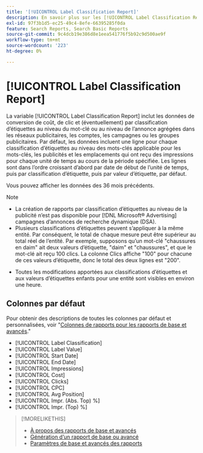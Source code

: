 ```yaml
---
title: '[!UICONTROL Label Classification Report]'
description: En savoir plus sur les [!UICONTROL Label Classification Report].
exl-id: 97f3b1d5-ec25-49c4-8efe-66395285f0da
feature: Search Reports, Search Basic Reports
source-git-commit: 9c4dcb19e386d8e1eea541776f5b92c9d500ae9f
workflow-type: tm+mt
source-wordcount: '223'
ht-degree: 0%

---
```


# [!UICONTROL Label Classification Report]

La variable [!UICONTROL Label Classification Report] inclut les données de conversion de coût, de clic et (éventuellement) par classification d’étiquettes au niveau du mot-clé ou au niveau de l’annonce agrégées dans les réseaux publicitaires, les comptes, les campagnes ou les groupes publicitaires. Par défaut, les données incluent une ligne pour chaque classification d’étiquettes au niveau des mots-clés applicable pour les mots-clés, les publicités et les emplacements qui ont reçu des impressions pour chaque unité de temps au cours de la période spécifiée. Les lignes sont dans l’ordre croissant d’abord par date de début de l’unité de temps, puis par classification d’étiquette, puis par valeur d’étiquette, par défaut.

Vous pouvez afficher les données des 36 mois précédents.

>[!NOTE]
>
>* La création de rapports par classification d’étiquettes au niveau de la publicité n’est pas disponible pour [!DNL Microsoft® Advertising] campagnes d’annonces de recherche dynamique (DSA).
>* Plusieurs classifications d’étiquettes peuvent s’appliquer à la même entité. Par conséquent, le total de chaque mesure peut être supérieur au total réel de l’entité. Par exemple, supposons qu’un mot-clé &quot;chaussures en daim&quot; ait deux valeurs d’étiquette, &quot;daim&quot; et &quot;chaussures&quot;, et que le mot-clé ait reçu 100 clics. La colonne Clics affiche &quot;100&quot; pour chacune de ces valeurs d’étiquette, donc le total des deux lignes est &quot;200&quot;.
* Toutes les modifications apportées aux classifications d’étiquettes et aux valeurs d’étiquettes enfants pour une entité sont visibles en environ une heure.

## Colonnes par défaut

Pour obtenir des descriptions de toutes les colonnes par défaut et personnalisées, voir &quot;[Colonnes de rapports pour les rapports de base et avancés](basic-advanced-report-columns.md).&quot;

* [!UICONTROL Label Classification]
* [!UICONTROL Label Value]
* [!UICONTROL Start Date]
* [!UICONTROL End Date]
* [!UICONTROL Impressions]
* [!UICONTROL Cost]
* [!UICONTROL Clicks]
* [!UICONTROL CPC]
* [!UICONTROL Avg Position]
* [!UICONTROL Impr. (Abs. Top) %]
* [!UICONTROL Impr. (Top) %]

>[!MORELIKETHIS]
>
>* [À propos des rapports de base et avancés](basic-advanced-report-about.md)
>* [Génération d’un rapport de base ou avancé](basic-advanced-report-generate.md)
>* [Paramètres de base et avancés des rapports](basic-advanced-report-settings.md)
